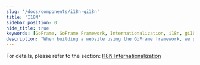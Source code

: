 ```yaml
---
slug: '/docs/components/i18n-gi18n'
title: 'I18N'
sidebar_position: 0
hide_title: true
keywords: [GoFrame, GoFrame Framework, Internationalization, i18n, gi18n, Multilingual Support, Web Development, Framework, Software Localization, Open Source]
description: "When building a website using the GoFrame framework, we provide a powerful internationalization support module, gi18n, designed to simplify the implementation of multilingual web applications. In this way, developers can more efficiently meet the language needs of global users, enhancing user experience and product acceptability."
---
```


For details, please refer to the section: [I18N Internationalization](../../核心组件/I18N国际化/I18N国际化.md)